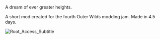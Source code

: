 A dream of ever greater heights.

A short mod created for the fourth Outer Wilds modding jam. Made in 4.5 days.

![Root_Access_Subtitle](https://github.com/user-attachments/assets/c1a75040-df88-49bd-8433-d5bb2a557544)
